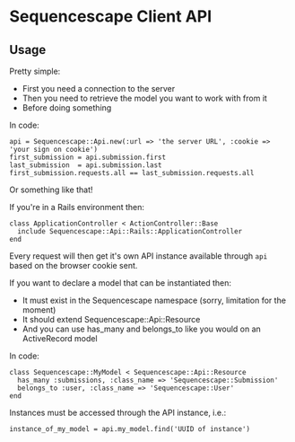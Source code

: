 Sequencescape Client API
========================

Usage
-----

Pretty simple:

* First you need a connection to the server
* Then you need to retrieve the model you want to work with from it
* Before doing something

In code:

    api = Sequencescape::Api.new(:url => 'the server URL', :cookie => 'your sign on cookie')
    first_submission = api.submission.first
    last_submission  = api.submission.last
    first_submission.requests.all == last_submission.requests.all

Or something like that!

If you're in a Rails environment then:

    class ApplicationController < ActionController::Base
      include Sequencescape::Api::Rails::ApplicationController
    end

Every request will then get it's own API instance available through `api` based on the browser cookie sent.

If you want to declare a model that can be instantiated then:

* It must exist in the Sequencescape namespace (sorry, limitation for the moment)
* It should extend Sequencescape::Api::Resource
* And you can use has_many and belongs_to like you would on an ActiveRecord model

In code:

    class Sequencescape::MyModel < Sequencescape::Api::Resource
      has_many :submissions, :class_name => 'Sequencescape::Submission'
      belongs_to :user, :class_name => 'Sequencescape::User'
    end

Instances must be accessed through the API instance, i.e.:

    instance_of_my_model = api.my_model.find('UUID of instance')

